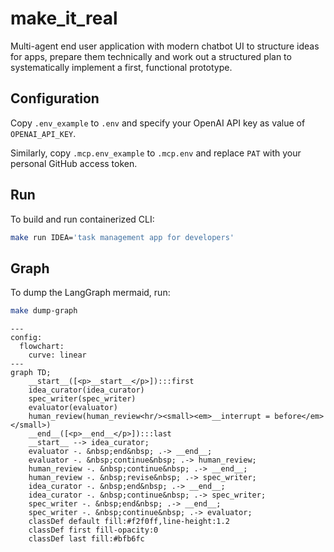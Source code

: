 # make_it_real

Multi-agent end user application with modern chatbot UI to structure ideas for apps, prepare them technically and work out a structured plan to systematically implement a first, functional prototype.

## Configuration

Copy `.env_example` to `.env` and specify your OpenAI API key as value of `OPENAI_API_KEY`.

Similarly, copy `.mcp.env_example` to `.mcp.env` and replace `PAT` with your personal GitHub access token.

## Run

To build and run containerized CLI:
```sh
make run IDEA='task management app for developers'
```

## Graph

To dump the LangGraph mermaid, run:
```sh
make dump-graph
```

```mermaid
---
config:
  flowchart:
    curve: linear
---
graph TD;
	__start__([<p>__start__</p>]):::first
	idea_curator(idea_curator)
	spec_writer(spec_writer)
	evaluator(evaluator)
	human_review(human_review<hr/><small><em>__interrupt = before</em></small>)
	__end__([<p>__end__</p>]):::last
	__start__ --> idea_curator;
	evaluator -. &nbsp;end&nbsp; .-> __end__;
	evaluator -. &nbsp;continue&nbsp; .-> human_review;
	human_review -. &nbsp;continue&nbsp; .-> __end__;
	human_review -. &nbsp;revise&nbsp; .-> spec_writer;
	idea_curator -. &nbsp;end&nbsp; .-> __end__;
	idea_curator -. &nbsp;continue&nbsp; .-> spec_writer;
	spec_writer -. &nbsp;end&nbsp; .-> __end__;
	spec_writer -. &nbsp;continue&nbsp; .-> evaluator;
	classDef default fill:#f2f0ff,line-height:1.2
	classDef first fill-opacity:0
	classDef last fill:#bfb6fc
```